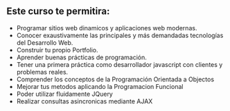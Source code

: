 ## Este curso te permitira:

* Programar sitios web dinamicos y aplicaciones web modernas.
* Conocer exaustivamente las principales y más demandadas tecnologías del Desarrollo Web.
* Construir tu propio Portfolio.
* Aprender buenas prácticas de programación.
* Tener una primera práctica como desarrollador javascript con clientes y problemas reales.
* Comprender los conceptos de la Programación Orientada a Objectos
* Mejorar tus metodos aplicando la Programacion Funcional
* Poder utilizar fluidamente JQuery
* Realizar consultas asincronicas mediante AJAX